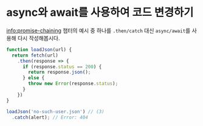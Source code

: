 
# async와 await를 사용하여 코드 변경하기

<info:promise-chaining> 챕터의 예시 중 하나를 `.then/catch` 대신 `async/await`를 사용해 다시 작성해봅시다.

```js run
function loadJson(url) {
  return fetch(url)
    .then(response => {
      if (response.status == 200) {
        return response.json();
      } else {
        throw new Error(response.status);
      }
    })
}

loadJson('no-such-user.json') // (3)
  .catch(alert); // Error: 404
```
